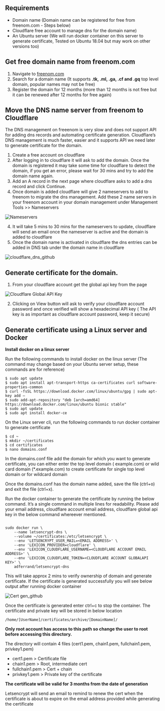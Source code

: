 ## Requirements
- Domain name (Domain name can be registered for free from freenom.com - Steps below)
- Cloudflare free account to manage dns for the domain name)
- An Ubuntu server (We will run docker container on this server to generate certificate, Tested on Ubuntu 18.04 but may work on other versions too)

## Get free domain name from freenom.com
1.	Navigate to [freenom.com](https://www.freenom.com/en/index.html?lang=en)
2.	Search for a domain name (It supports **.tk, .ml, .ga, .cf and .gq** top level domain, popular names may not be free)
3.	Register the domain for 12 months (more than 12 months is not free but it can be renewed after 12 months for free again)

## Move the DNS name server from freenom to Cloudflare

The DNS management on freeenom is very slow and does not support API for adding dns records and automating certificate generation. Cloudflare’s DNS management is much faster, easier and it supports API we need later to generate certificate for the domain.

1.	Create a free account on cloudflare
2.	After logging in to cloudflare it will ask to add the domain. Once the domain is registered it may take some time for cloudflare to detect the domain, if you get an error, please wait for 30 mins and try to add the domain name again. 
3.	Add an A record in the next page where cloudflare asks to add a dns record and click Continue.
4.	Once domain is added cloudflare will give 2 nameservers to add to freenom to migrate the dns management.
	Add these 2 name servers in your freenom account in your domain management under Management Tools >> Nameservers

 ![Nameservers](https://user-images.githubusercontent.com/17384364/70210003-9a819a80-1757-11ea-9f7c-1834db639589.JPG)
 
4.	It will take 5 mins to 30 mins for the nameservers to update, cloudflare will send an email once the nameserver is active and the domain is added to cloudflare
5.	Once the domain name is activated in cloudflare the dns entries can be added in DNS tab under the  domain name in cloudflare

 ![cloudflare_dns_github](https://user-images.githubusercontent.com/17384364/70222692-551d9700-1770-11ea-878e-a9dca1931b2b.JPG)

## Generate certificate for the domain.

1.	From your cloudflare account get the global api key from the page 
 
 ![Cloudflare Global API Key](https://user-images.githubusercontent.com/17384364/70222146-8fd2ff80-176f-11ea-9268-071749adee91.JPG)

2.	Clicking on View button will ask to verify your cloudflare account password and once verified will show a hexadecimal API key ( The API key is as important as cloudflare account password, keep it secure)

## Generate certificate using a Linux server and Docker

**Install docker on a linux server**

Run the following commands to install docker on the linux server (The command may change based on your Ubuntu server setup, these commands are for reference)

	$ sudo apt update
	$ sudo apt install apt-transport-https ca-certificates curl software-properties-common
	$ curl -fsSL https://download.docker.com/linux/ubuntu/gpg | sudo apt-key add –
	$ sudo add-apt-repository "deb [arch=amd64] https://download.docker.com/linux/ubuntu bionic stable"
	$ sudo apt update
	$ sudo apt install docker-ce

On the Linux server cli, run the following commands to run docker container to generate certificate

	$ cd ~
	$ mkdir ~/certificates
	$ cd certificates
	$ nano domains.conf
	
In the domains.conf file add the domain for which you want to generate certificate, you can either enter the top level domain ( example.com) or wild card domain (*.example.com) to create certificate for single top level domain or for wildcard domain

Once the domains.conf has the domain name added, save the file (ctrl+o) and exit the file (ctrl+x).

Run the docker container to generate the certificate by running the below command. It’s a single command in multiple lines for readability. Please add your email address, cloudflare account email address, cloudflare global api key in the below command whereever mentioned.

```

sudo docker run \
    --name letsencrypt-dns \
    --volume ~/certificates:/etc/letsencrypt \
    --env 'LETSENCRYPT_USER_MAIL=<EMAIL ADDRESS>' \
    --env 'LEXICON_PROVIDER=cloudflare' \
    --env 'LEXICON_CLOUDFLARE_USERNAME=<CLOUDFLARE ACCOUNT EMAIL ADDRESS>' \
    --env 'LEXICON_CLOUDFLARE_TOKEN=<CLOUDFLARE ACCOUNT GLOBALAPI KEY>' \
    adferrand/letsencrypt-dns

```

This will take approx 2 mins to verify ownership of domain and generate certificate. If the certificate is generated successfully you will see below output after running docker container
 
![Cert gen_github](https://user-images.githubusercontent.com/17384364/70222626-4b942f00-1770-11ea-9ed3-0548d427d932.JPG)

Once the certificate is generated enter ctrl+c to stop the container.
The certificate and private key will be stored in below location

```
/home/[UserName]/certificates/archive/[DomainName]/
```
**Only root account has access to this path so change the user to root before accessing this directory.**

The directory will contain 4 files (cert1.pem, chain1.pem, fullchain1.pem, privkey1.pem)

- cert1.pem > Certificate file
- chain1.pem > Root, intermediate cert
- fullchain1.pem > Cert + chain
- privkey1.pem > Private key of the certificate

**The certificate will be valid for 3 months from the date of generation**

Letsencrypt will send an email to remind to renew the cert when the certificate is about to expire on the email address provided while generating the certificate

